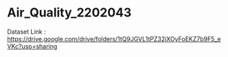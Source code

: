 # Air_Quality_2202043
Dataset Link : https://drive.google.com/drive/folders/1tQ9JGVL1tPZ32jXOyFoEKZ7b9F5_eVKc?usp=sharing
